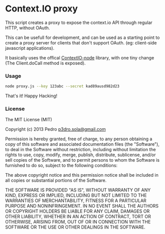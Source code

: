 # Context.IO proxy

This script creates a proxy to expose the context.io API through regular HTTP, without OAuth.

This can be usefull for development, and can be used as a starting point to create a proxy server for clients that don't support OAuth. (eg: client-side javascript applications).

It basically uses the offical [ContextIO-node](https://github.com/contextio/ContextIO-node) library, with one tiny change (The Client.doCall method is exposed).

### Usage

```bash
node proxy.js --key 123abc --secret kad89ausd982d23
```

That's it! Happy Hacking!

### License
The MIT License (MIT)

Copyright (c) 2013 Pedro  p3dro.sola@gmail.com

Permission is hereby granted, free of charge, to any person obtaining a copy of this software and associated documentation files (the "Software"), to deal in the Software without restriction, including without limitation the rights to use, copy, modify, merge, publish, distribute, sublicense, and/or sell copies of the Software, and to permit persons to whom the Software is furnished to do so, subject to the following conditions:

The above copyright notice and this permission notice shall be included in all copies or substantial portions of the Software.

THE SOFTWARE IS PROVIDED "AS IS", WITHOUT WARRANTY OF ANY KIND, EXPRESS OR IMPLIED, INCLUDING BUT NOT LIMITED TO THE WARRANTIES OF MERCHANTABILITY, FITNESS FOR A PARTICULAR PURPOSE AND NONINFRINGEMENT. IN NO EVENT SHALL THE AUTHORS OR COPYRIGHT HOLDERS BE LIABLE FOR ANY CLAIM, DAMAGES OR OTHER LIABILITY, WHETHER IN AN ACTION OF CONTRACT, TORT OR OTHERWISE, ARISING FROM, OUT OF OR IN CONNECTION WITH THE SOFTWARE OR THE USE OR OTHER DEALINGS IN THE SOFTWARE.
